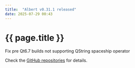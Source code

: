 ```yaml
---
title:  "Albert v0.31.1 released"
date: 2025-07-29 00:43
---
```


# {{ page.title }}

Fix pre Qt6.7 builds not supporting QString spaceship operator

Check the [GitHub repositories](https://github.com/albertlauncher/albert/commits/v0.31.1) for details.
